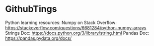 # GithubTings

Python learning resources:
Numpy on Stack Overflow: https://stackoverflow.com/questions/6681284/python-numpy-arrays
Strings Doc: https://docs.python.org/3/library/string.html
Pandas Doc: https://pandas.pydata.org/docs/
